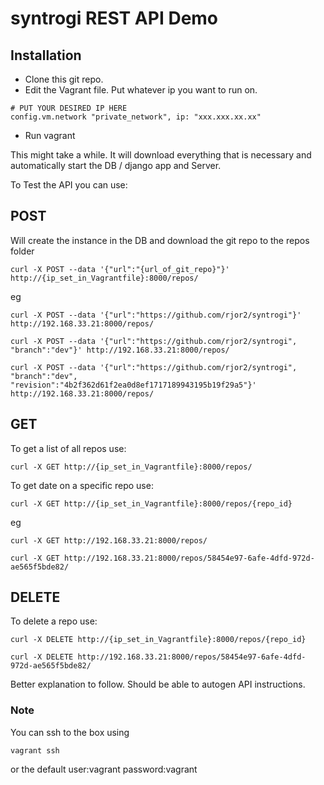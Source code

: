 # syntrogi REST API Demo

## Installation
- Clone this git repo.
- Edit the Vagrant file. Put whatever ip you want to run on.
```
# PUT YOUR DESIRED IP HERE
config.vm.network "private_network", ip: "xxx.xxx.xx.xx"
```
- Run vagrant

This might take a while. It will download everything that is necessary and automatically start the DB / django app and Server.

To Test the API you can use:

## POST
Will create the instance in the DB and download the git repo to the repos folder

```
curl -X POST --data '{"url":"{url_of_git_repo}"}' http://{ip_set_in_Vagrantfile}:8000/repos/
```

eg

```
curl -X POST --data '{"url":"https://github.com/rjor2/syntrogi"}' http://192.168.33.21:8000/repos/

curl -X POST --data '{"url":"https://github.com/rjor2/syntrogi", "branch":"dev"}' http://192.168.33.21:8000/repos/

curl -X POST --data '{"url":"https://github.com/rjor2/syntrogi", "branch":"dev", "revision":"4b2f362d61f2ea0d8ef1717189943195b19f29a5"}' http://192.168.33.21:8000/repos/
```

## GET
To get a list of all repos use:

```
curl -X GET http://{ip_set_in_Vagrantfile}:8000/repos/
```

To get date on a specific repo use:

```
curl -X GET http://{ip_set_in_Vagrantfile}:8000/repos/{repo_id}
```

eg

```
curl -X GET http://192.168.33.21:8000/repos/

curl -X GET http://192.168.33.21:8000/repos/58454e97-6afe-4dfd-972d-ae565f5bde82/
```

## DELETE
To delete a repo use:

```
curl -X DELETE http://{ip_set_in_Vagrantfile}:8000/repos/{repo_id}

curl -X DELETE http://192.168.33.21:8000/repos/58454e97-6afe-4dfd-972d-ae565f5bde82/
```

Better explanation to follow. Should be able to autogen API instructions.

### Note
You can ssh to the box using
```
vagrant ssh
```
or the default user:vagrant password:vagrant